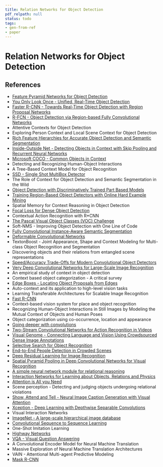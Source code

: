 ```yaml
---
title: Relation Networks for Object Detection
pdf_relpath: null
status: todo
tags:
- gen-from-ref
- paper
---
```


# Relation Networks for Object Detection

## References

- [Feature Pyramid Networks for Object Detection](./feature-pyramid-networks-for-object-detection.md)
- [You Only Look Once - Unified, Real-Time Object Detection](./you-only-look-once-unified-real-time-object-detection.md)
- [Faster R-CNN - Towards Real-Time Object Detection with Region Proposal Networks](./faster-r-cnn-towards-real-time-object-detection-with-region-proposal-networks.md)
- [R-FCN - Object Detection via Region-based Fully Convolutional Networks](./r-fcn-object-detection-via-region-based-fully-convolutional-networks.md)
- Attentive Contexts for Object Detection
- Exploring Person Context and Local Scene Context for Object Detection
- [Rich Feature Hierarchies for Accurate Object Detection and Semantic Segmentation](./rich-feature-hierarchies-for-accurate-object-detection-and-semantic-segmentation.md)
- [Inside-Outside Net - Detecting Objects in Context with Skip Pooling and Recurrent Neural Networks](./inside-outside-net-detecting-objects-in-context-with-skip-pooling-and-recurrent-neural-networks.md)
- [Microsoft COCO - Common Objects in Context](./microsoft-coco-common-objects-in-context.md)
- Detecting and Recognizing Human-Object Interactions
- A Tree-Based Context Model for Object Recognition
- [SSD - Single Shot MultiBox Detector](./ssd-single-shot-multibox-detector.md)
- The Role of Context for Object Detection and Semantic Segmentation in the Wild
- [Object Detection with Discriminatively Trained Part Based Models](./object-detection-with-discriminatively-trained-part-based-models.md)
- [Training Region-Based Object Detectors with Online Hard Example Mining](./training-region-based-object-detectors-with-online-hard-example-mining.md)
- Spatial Memory for Context Reasoning in Object Detection
- [Focal Loss for Dense Object Detection](./focal-loss-for-dense-object-detection.md)
- Contextual Action Recognition with R*CNN
- [The Pascal Visual Object Classes (VOC) Challenge](./the-pascal-visual-object-classes-voc-challenge.md)
- Soft-NMS - Improving Object Detection with One Line of Code
- [Fully Convolutional Instance-Aware Semantic Segmentation](./fully-convolutional-instance-aware-semantic-segmentation.md)
- [Deformable Convolutional Networks](./deformable-convolutional-networks.md)
- TextonBoost - Joint Appearance, Shape and Context Modeling for Multi-class Object Recognition and Segmentation
- Discovering objects and their relations from entangled scene representations
- [Speed/Accuracy Trade-Offs for Modern Convolutional Object Detectors](./speed-accuracy-trade-offs-for-modern-convolutional-object-detectors.md)
- [Very Deep Convolutional Networks for Large-Scale Image Recognition](./very-deep-convolutional-networks-for-large-scale-image-recognition.md)
- An empirical study of context in object detection
- Context based object categorization - A critical survey
- [Edge Boxes - Locating Object Proposals from Edges](./edge-boxes-locating-object-proposals-from-edges.md)
- Auto-context and its application to high-level vision tasks
- Learning Transferable Architectures for Scalable Image Recognition
- [Fast R-CNN](./fast-r-cnn.md)
- Context-based vision system for place and object recognition
- Recognizing Human-Object Interactions in Still Images by Modeling the Mutual Context of Objects and Human Poses
- Object categorization using co-occurrence, location and appearance
- [Going deeper with convolutions](./going-deeper-with-convolutions.md)
- [Two-Stream Convolutional Networks for Action Recognition in Videos](./two-stream-convolutional-networks-for-action-recognition-in-videos.md)
- [Visual Genome - Connecting Language and Vision Using Crowdsourced Dense Image Annotations](./visual-genome-connecting-language-and-vision-using-crowdsourced-dense-image-annotations.md)
- [Selective Search for Object Recognition](./selective-search-for-object-recognition.md)
- [End-to-End People Detection in Crowded Scenes](./end-to-end-people-detection-in-crowded-scenes.md)
- [Deep Residual Learning for Image Recognition](./deep-residual-learning-for-image-recognition.md)
- [Spatial Pyramid Pooling in Deep Convolutional Networks for Visual Recognition](./spatial-pyramid-pooling-in-deep-convolutional-networks-for-visual-recognition.md)
- [A simple neural network module for relational reasoning](./a-simple-neural-network-module-for-relational-reasoning.md)
- [Interaction Networks for Learning about Objects, Relations and Physics](./interaction-networks-for-learning-about-objects-relations-and-physics.md)
- [Attention is All you Need](./attention-is-all-you-need.md)
- Scene perception - Detecting and judging objects undergoing relational violations
- [Show, Attend and Tell - Neural Image Caption Generation with Visual Attention](./show-attend-and-tell-neural-image-caption-generation-with-visual-attention.md)
- [Xception - Deep Learning with Depthwise Separable Convolutions](./xception-deep-learning-with-depthwise-separable-convolutions.md)
- Visual Interaction Networks
- [ImageNet - A large-scale hierarchical image database](./imagenet-a-large-scale-hierarchical-image-database.md)
- [Convolutional Sequence to Sequence Learning](./convolutional-sequence-to-sequence-learning.md)
- One-Shot Imitation Learning
- [Highway Networks](./highway-networks.md)
- [VQA - Visual Question Answering](./vqa-visual-question-answering.md)
- A Convolutional Encoder Model for Neural Machine Translation
- Massive Exploration of Neural Machine Translation Architectures
- VAIN - Attentional Multi-agent Predictive Modeling
- [Mask R-CNN](./mask-r-cnn.md)

